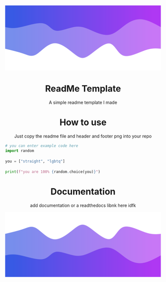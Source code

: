 ![Header](./header.png)
<h1 align="center">ReadMe Template</h1>
<p align="center">A simple readme template I made</p>

<h1 align="center">How to use</h1>
<p align="center">Just copy the readme file and header and footer png into your repo </p>



```py
# you can enter example code here
import random

you = ["straight", "lgbtq"]

print(f"you are 100% {random.choice(you)}")
```

<h1 align="center"> Documentation </h1>
<p align="center"> add documentation or a readthedocs libnk here idfk </p>

![Footer](./footer.png)
